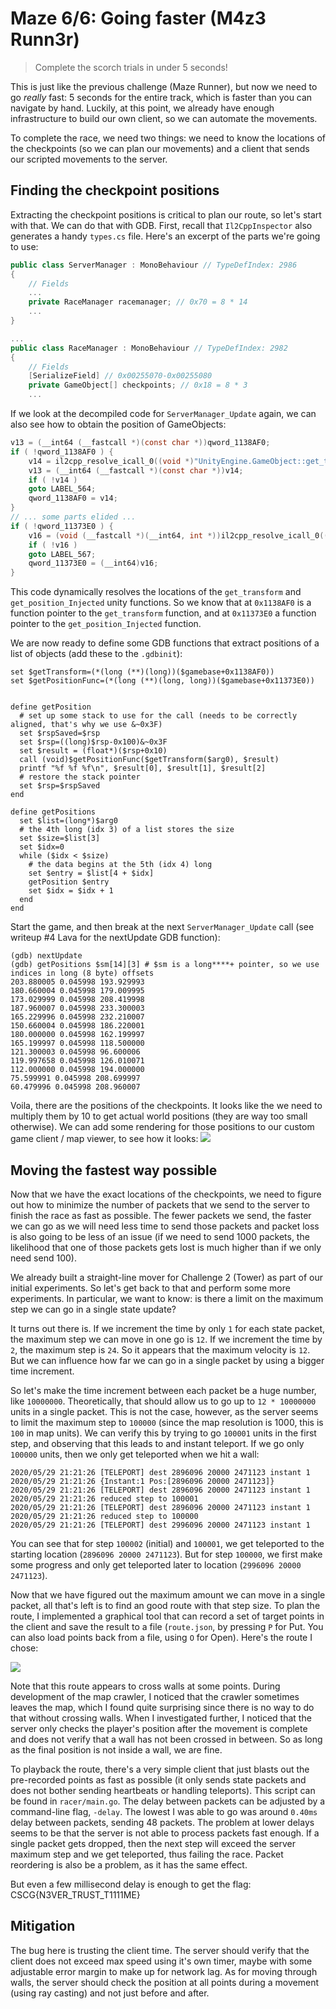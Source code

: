# Maze 6/6: Going faster (M4z3 Runn3r)

> Complete the scorch trials in under 5 seconds! 

This is just like the previous challenge (Maze Runner), but now we need to go *really* fast: 5 seconds for the entire track, which is faster than you can navigate by hand. Luckily, at this point, we already have enough infrastructure to build our own client, so we can automate the movements.

To complete the race, we need two things: we need to know the locations of the checkpoints (so we can plan our movements) and a client that sends our scripted movements to the server.

## Finding the checkpoint positions
Extracting the checkpoint positions is critical to plan our route, so let's start with that.
We can do that with GDB. First, recall that `Il2CppInspector` also generates a handy `types.cs` file.
Here's an excerpt of the parts we're going to use:

```csharp
public class ServerManager : MonoBehaviour // TypeDefIndex: 2986
{
    // Fields
    ...
    private RaceManager racemanager; // 0x70 = 8 * 14
    ...
}

...
public class RaceManager : MonoBehaviour // TypeDefIndex: 2982
{
    // Fields
    [SerializeField] // 0x00255070-0x00255080
    private GameObject[] checkpoints; // 0x18 = 8 * 3
    ...
```

If we look at the decompiled code for `ServerManager_Update` again, we can also see how to obtain the position of GameObjects:

```c
v13 = (__int64 (__fastcall *)(const char *))qword_1138AF0;
if ( !qword_1138AF0 ) {
    v14 = il2cpp_resolve_icall_0((void *)"UnityEngine.GameObject::get_transform()");
    v13 = (__int64 (__fastcall *)(const char *))v14;
    if ( !v14 )
    goto LABEL_564;
    qword_1138AF0 = v14;
}
// ... some parts elided ... 
if ( !qword_11373E0 ) {
    v16 = (void (__fastcall *)(__int64, int *))il2cpp_resolve_icall_0((void *)"UnityEngine.Transform::get_position_Injected(UnityEngine.Vector3&)");
    if ( !v16 )
    goto LABEL_567;
    qword_11373E0 = (__int64)v16;
}
```

This code dynamically resolves the locations of the `get_transform` and `get_position_Injected` unity functions.
So we know that at `0x1138AF0` is a function pointer to the `get_transform` function, and at `0x11373E0` a function pointer to the `get_position_Injected` function.

We are now ready to define some GDB functions that extract positions of a list of objects
(add these to the `.gdbinit`):

```
set $getTransform=(*(long (**)(long))($gamebase+0x1138AF0))
set $getPositionFunc=(*(long (**)(long, long))($gamebase+0x11373E0))


define getPosition
  # set up some stack to use for the call (needs to be correctly aligned, that's why we use &~0x3F)
  set $rspSaved=$rsp
  set $rsp=((long)$rsp-0x100)&~0x3F
  set $result = (float*)($rsp+0x10)
  call (void)$getPositionFunc($getTransform($arg0), $result)
  printf "%f %f %f\n", $result[0], $result[1], $result[2]
  # restore the stack pointer
  set $rsp=$rspSaved
end

define getPositions
  set $list=(long*)$arg0
  # the 4th long (idx 3) of a list stores the size
  set $size=$list[3]
  set $idx=0
  while ($idx < $size)
    # the data begins at the 5th (idx 4) long
    set $entry = $list[4 + $idx]
    getPosition $entry
    set $idx = $idx + 1
  end
end
```

Start the game, and then break at the next `ServerManager_Update` call
(see writeup #4 Lava for the nextUpdate GDB function):

```
(gdb) nextUpdate
(gdb) getPositions $sm[14][3] # $sm is a long****+ pointer, so we use indices in long (8 byte) offsets
203.880005 0.045998 193.929993
180.660004 0.045998 179.009995
173.029999 0.045998 208.419998
187.960007 0.045998 233.300003
165.229996 0.045998 232.210007
150.660004 0.045998 186.220001
180.000000 0.045998 162.199997
165.199997 0.045998 118.500000
121.300003 0.045998 96.600006
119.997658 0.045998 126.010071
112.000000 0.045998 194.000000
75.599991 0.045998 208.699997
60.479996 0.045998 208.960007
```
Voila, there are the positions of the checkpoints. It looks like the we need to multiply them by 10 to get actual world positions (they are way too small otherwise).
We can add some rendering for those positions to our custom game client / map viewer, to see how it looks:
![](./race-points.png)

## Moving the fastest way possible
Now that we have the exact locations of the checkpoints, we need to figure out how to minimize the number of packets that we send to the server to finish the race as fast as possible.
The fewer packets we send, the faster we can go as we will need less time to send those packets and packet loss is also going to be less of an issue (if we need to send 1000 packets, the likelihood that one of those packets gets lost is much higher than if we only need send 100).

We already built a straight-line mover for Challenge 2 (Tower) as part of our initial experiments. So let's get back to that and perform some more experiments.
In particular, we want to know: is there a limit on the maximum step we can go in a single state update?

It turns out there is. If we increment the time by only `1` for each state packet, the maximum step we can move in one go is `12`. If we increment the time by `2`, the maximum step is `24`. So it appears that the maximum velocity is `12`. But we can influence how far we can go in a single packet by using a bigger time increment.

So let's make the time increment between each packet be a huge number, like `10000000`. Theoretically, that should allow us to go up to `12 * 10000000` units in a single packet. This is not the case, however, as the server seems to limit the maximum step to `100000` (since the map resolution is 1000, this is `100` in map units). We can verify this by trying to go `100001` units in the first step, and observing that this leads to and instant teleport. If we go only `100000` units, then we only get teleported when we hit a wall:
```
2020/05/29 21:21:26 [TELEPORT] dest 2896096 20000 2471123 instant 1
2020/05/29 21:21:26 {Instant:1 Pos:[2896096 20000 2471123]}
2020/05/29 21:21:26 [TELEPORT] dest 2896096 20000 2471123 instant 1
2020/05/29 21:21:26 reduced step to 100001
2020/05/29 21:21:26 [TELEPORT] dest 2896096 20000 2471123 instant 1
2020/05/29 21:21:26 reduced step to 100000
2020/05/29 21:21:26 [TELEPORT] dest 2996096 20000 2471123 instant 1
```

You can see that for step `100002` (initial) and `100001`, we get teleported to the starting location (`2896096 20000 2471123`). But for step `100000`, we first make some progress and only get teleported later to location (`2996096 20000 2471123`).

Now that we have figured out the maximum amount we can move in a single packet, all that's left is to find an good route with that step size. To plan the route, I implemented a graphical tool that can record a set of target points in the client and save the result to a file (`route.json`, by pressing `P` for Put. You can also load points back from a file, using `O` for Open). Here's the route I chose:

![](./opt-route.png)

Note that this route appears to cross walls at some points. 
During development of the map crawler, I noticed that the crawler sometimes leaves the map, which I found quite surprising since there is no way to do that without crossing walls.
When I investigated further, I noticed that the server only checks the player's position after the movement is complete and does not verify that a wall has not been crossed in between.
So as long as the final position is not inside a wall, we are fine.

To playback the route, there's a very simple client that just blasts out the pre-recorded points as fast as possible (it only sends state packets and does not bother sending heartbeats or handling teleports).
This script can be found in `racer/main.go`. 
The delay between packets can be adjusted by a command-line flag, `-delay`. The lowest I was able to go was around `0.40ms` delay between packets, sending 48 packets.
The problem at lower delays seems to be that the server is not able to process packets fast enough.
If a single packet gets dropped, then the next step will exceed the server maximum step and we get teleported, thus failing the race. Packet reordering is also be a problem, as it has the same effect.

But even a few millisecond delay is enough to get the flag: CSCG{N3VER_TRUST_T1111ME}

## Mitigation
The bug here is trusting the client time. The server should verify that the client does not exceed max speed using it's own timer, maybe with some adjustable error margin to make up for network lag.
As for moving through walls, the server should check the position at all points during a movement (using ray casting) and not just before and after.
